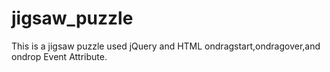 # jigsaw_puzzle
This is a jigsaw puzzle used jQuery and HTML ondragstart,ondragover,and ondrop Event Attribute.
